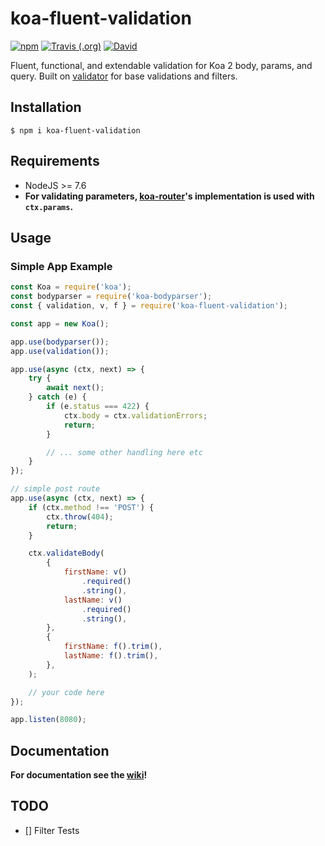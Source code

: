 # koa-fluent-validation

[![npm](https://img.shields.io/npm/v/koa-fluent-validation.svg?style=for-the-badge)](https://npmjs.com/package/koa-fluent-validation)
[![Travis (.org)](https://img.shields.io/travis/technicallyjosh/koa-fluent-validation.svg?style=for-the-badge)](https://travis-ci.org/technicallyjosh/koa-fluent-validation)
[![David](https://img.shields.io/david/technicallyjosh/koa-fluent-validation.svg?style=for-the-badge)](https://david-dm.org/technicallyjosh/koa-fluent-validation)

Fluent, functional, and extendable validation for Koa 2 body, params, and query. Built on [validator](https://github.com/chriso/validator.js/) for base validations and filters.

## Installation

```console
$ npm i koa-fluent-validation
```

## Requirements

-   NodeJS >= 7.6
-   **For validating parameters, [koa-router](https://github.com/alexmingoia/koa-router)'s implementation is used with `ctx.params`.**

## Usage

### Simple App Example

```js
const Koa = require('koa');
const bodyparser = require('koa-bodyparser');
const { validation, v, f } = require('koa-fluent-validation');

const app = new Koa();

app.use(bodyparser());
app.use(validation());

app.use(async (ctx, next) => {
    try {
        await next();
    } catch (e) {
        if (e.status === 422) {
            ctx.body = ctx.validationErrors;
            return;
        }

        // ... some other handling here etc
    }
});

// simple post route
app.use(async (ctx, next) => {
    if (ctx.method !== 'POST') {
        ctx.throw(404);
        return;
    }

    ctx.validateBody(
        {
            firstName: v()
                .required()
                .string(),
            lastName: v()
                .required()
                .string(),
        },
        {
            firstName: f().trim(),
            lastName: f().trim(),
        },
    );

    // your code here
});

app.listen(8080);
```

## Documentation

**For documentation see the [wiki](https://github.com/technicallyjosh/koa-fluent-validation/wiki)!**

## TODO

-   [] Filter Tests
